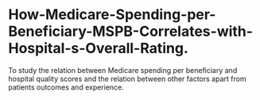 # How-Medicare-Spending-per-Beneficiary-MSPB-Correlates-with-Hospital-s-Overall-Rating.
To study the relation between Medicare spending per beneficiary and hospital quality scores and the relation between other factors apart from patients outcomes and experience. 

